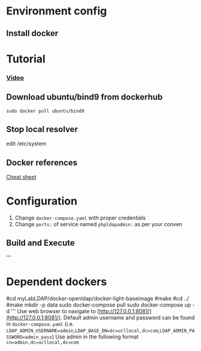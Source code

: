 # Environment config
## Install docker

# Tutorial
### [Video](https://www.youtube.com/watch?v=PGL1D_Lv2FU)

## Download ubuntu/bind9 from dockerhub
`sudo docker pull ubuntu/bind9`

## Stop local resolver
edit /etc/system

## Docker references
[Cheat sheet](https://github.com/subhrendu1987/DockerCommandReferences/blob/main/README.md)

# Configuration
1. Change `docker-compose.yaml` with proper credentials
1. Change `ports:` of service named `phpldapadmin:` as per your conven

## Build and Execute
'''
# Dependent dockers
#cd myLabLDAP/docker-openldap/docker-light-baseimage
#make
#cd ../
#make
mkdir -p data
sudo docker-compose pull
sudo docker-compose up -d
'''
Use web browser to navigate to [http://127.0.0.1:8081/](http://127.0.0.1:8081/). Default admin username and password can be found in `docker-compose.yaml` (i.e. `LDAP_ADMIN_USERNAME=admin`,`LDAP_BASE_DN=dc=ucllocal,dc=com`,`LDAP_ADMIN_PASSWORD=admin_pass`) Use admin in the following format `cn=admin,dc=ucllocal,dc=com`
